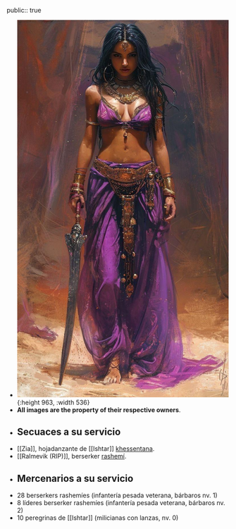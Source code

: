 public:: true

- ![WhatsApp Image 2025-02-23 at 16.25.27.jpeg](../assets/WhatsApp_Image_2025-02-23_at_16.25.27_1740340945380_0.jpeg){:height 963, :width 536}
- **All images are the property of their respective owners**.
- ## Secuaces a su servicio
- [[Zia]], hojadanzante de [[Ishtar]] [khessentana]([[Khessenta]]).
- [[Ralmevik (RIP)]], berserker [rashemí]([[Rashemen]]).
- ## Mercenarios a su servicio
- 28 berserkers rashemíes (infantería pesada veterana, bárbaros nv. 1)
- 8 líderes berserker rashemíes (infantería pesada veterana, bárbaros nv. 2)
- 10 peregrinas de [[Ishtar]] (milicianas con lanzas, nv. 0)
